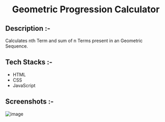 # <p align="center">Geometric Progression Calculator</p>

## Description :-

Calculates nth Term and sum of n Terms present in an Geometric Sequence.

## Tech Stacks :-

- HTML
- CSS
- JavaScript

## Screenshots :-

![image](https://github.com/Rakesh9100/CalcDiverse/assets/73993775/807e47af-1e43-4d5e-a0fe-5bae8f3e2488)
